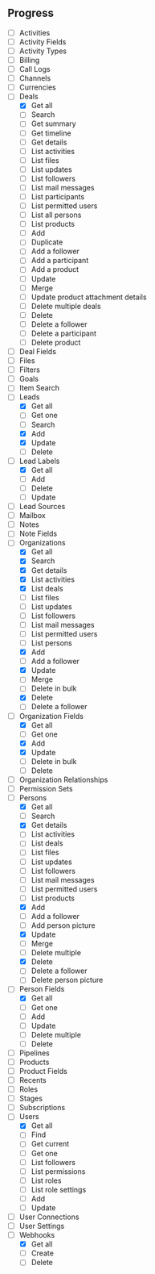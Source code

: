 ## Progress
 - [ ] Activities
 - [ ] Activity Fields
 - [ ] Activity Types
 - [ ] Billing
 - [ ] Call Logs
 - [ ] Channels
 - [ ] Currencies
 - [ ] Deals
   - [X] Get all
   - [ ] Search
   - [ ] Get summary
   - [ ] Get timeline
   - [ ] Get details
   - [ ] List activities
   - [ ] List files
   - [ ] List updates
   - [ ] List followers
   - [ ] List mail messages
   - [ ] List participants
   - [ ] List permitted users
   - [ ] List all persons
   - [ ] List products
   - [ ] Add
   - [ ] Duplicate
   - [ ] Add a follower
   - [ ] Add a participant
   - [ ] Add a product
   - [ ] Update
   - [ ] Merge
   - [ ] Update product attachment details
   - [ ] Delete multiple deals
   - [ ] Delete
   - [ ] Delete a follower
   - [ ] Delete a participant
   - [ ] Delete product
 - [ ] Deal Fields
 - [ ] Files
 - [ ] Filters
 - [ ] Goals
 - [ ] Item Search
 - [ ] Leads
   - [X] Get all
   - [ ] Get one
   - [ ] Search
   - [X] Add
   - [X] Update
   - [ ] Delete
 - [ ] Lead Labels
   - [X] Get all
   - [ ] Add
   - [ ] Delete
   - [ ] Update
 - [ ] Lead Sources
 - [ ] Mailbox
 - [ ] Notes
 - [ ] Note Fields
 - [ ] Organizations
   - [X] Get all
   - [X] Search
   - [X] Get details
   - [X] List activities
   - [X] List deals
   - [ ] List files
   - [ ] List updates
   - [ ] List followers
   - [ ] List mail messages
   - [ ] List permitted users
   - [ ] List persons
   - [X] Add
   - [ ] Add a follower
   - [X] Update
   - [ ] Merge
   - [ ] Delete in bulk
   - [X] Delete
   - [ ] Delete a follower
 - [ ] Organization Fields
   - [X] Get all
   - [ ] Get one
   - [X] Add
   - [X] Update
   - [ ] Delete in bulk
   - [ ] Delete
 - [ ] Organization Relationships
 - [ ] Permission Sets
 - [ ] Persons
   - [X] Get all
   - [ ] Search
   - [X] Get details
   - [ ] List activities
   - [ ] List deals
   - [ ] List files
   - [ ] List updates
   - [ ] List followers
   - [ ] List mail messages
   - [ ] List permitted users
   - [ ] List products
   - [X] Add
   - [ ] Add a follower
   - [ ] Add person picture
   - [X] Update
   - [ ] Merge
   - [ ] Delete multiple
   - [X] Delete
   - [ ] Delete a follower
   - [ ] Delete person picture
 - [ ] Person Fields
   - [X] Get all
   - [ ] Get one
   - [ ] Add
   - [ ] Update
   - [ ] Delete multiple
   - [ ] Delete
 - [ ] Pipelines
 - [ ] Products
 - [ ] Product Fields
 - [ ] Recents
 - [ ] Roles
 - [ ] Stages
 - [ ] Subscriptions
 - [ ] Users
   - [X] Get all
   - [ ] Find
   - [ ] Get current
   - [ ] Get one
   - [ ] List followers
   - [ ] List permissions
   - [ ] List roles
   - [ ] List role settings
   - [ ] Add
   - [ ] Update
 - [ ] User Connections
 - [ ] User Settings
 - [ ] Webhooks
   - [X] Get all
   - [ ] Create
   - [ ] Delete
